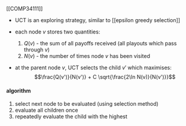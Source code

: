 [[COMP34111]]

- UCT is an exploring strategy, similar to [[epsilon greedy selection]] 

- each node $v$ stores two quantities:
	1. $Q(v)$ - the sum of all payoffs received (all playouts which pass through $v$)
	2. $N(v)$ - the number of times node $v$ has been visited 
- at the parent node $v$, UCT selects the child $v'$ which maximises:
$$\frac{Q(v')}{N(v')} + C \sqrt{\frac{2\ln N(v)}{N(v')}}$$
#### algorithm
1. select next node to be evaluated (using selection method)
2. evaluate all children once
3. repeatedly evaluate the child with the highest 
